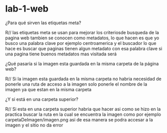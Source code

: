 # lab-1-web
 ¿Para qué sirven las etiquetas meta? 
 
 R// las etiquetas meta se usan para mejorar los criteriosde busqueda de la pagina web tambien se conocen como metadatos, lo que hacen es que yo busco una palabra clave
 por ejemplo centroamerica y el buscador lo que hace es buscar que paginas tienen algun metadato con esa palabra clave si una pagina tiene buenos metadatos mas visitada será

¿Qué pasaría si la imagen esta guardada 
en la misma carpeta de la página web?

R// Si la imagen esta guardada en la misma carpeta no habria necesidad de ponerle una ruta de acceso a la imagen solo ponerle el nombre de la imagen ya que estan en la misma carpeta

¿Y si está en una carpeta superior?

R// Si esta en una carpeta superior habria que hacer asi como se hizo en la practica buscar la ruta en la cual se encuentra la imagen como por ejemplo
carpetaDeImagen/imagen.png asi de esa manera se podra accesar a la imagen y el sitio no da error
